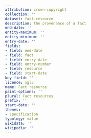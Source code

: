 ```yaml
---
attribution: crown-copyright
collection: ''
dataset: fact-resource
description: the provenance of a fact
end-date: ''
entity-maximum: ''
entity-minimum: ''
entry-date: ''
fields:
- field: end-date
- field: fact
- field: entry-date
- field: entry-number
- field: resource
- field: start-date
key-field: ''
licence: ogl3
name: Fact resource
paint-options: ''
plural: Fact resources
prefix: ''
start-date: ''
themes:
- specification
typology: value
wikidata: ''
wikipedia: ''
---
```

